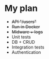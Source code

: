 # My plan
- ~~API "/users"~~
- ~~Run in Docker~~
- ~~Midware + logs~~
- Unit tests
- DB + CRUD
- Integration tests
- Authentication 